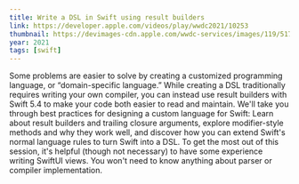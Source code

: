 ```yaml
---
title: Write a DSL in Swift using result builders
link: https://developer.apple.com/videos/play/wwdc2021/10253
thumbnail: https://devimages-cdn.apple.com/wwdc-services/images/119/5174/5174_wide_250x141_2x.jpg
year: 2021
tags: [swift]
---
```


Some problems are easier to solve by creating a customized programming language, or “domain-specific language.” While creating a DSL traditionally requires writing your own compiler, you can instead use result builders with Swift 5.4 to make your code both easier to read and maintain. We'll take you through best practices for designing a custom language for Swift: Learn about result builders and trailing closure arguments, explore modifier-style methods and why they work well, and discover how you can extend Swift's normal language rules to turn Swift into a DSL. To get the most out of this session, it's helpful (though not necessary) to have some experience writing SwiftUI views. You won't need to know anything about parser or compiler implementation.

